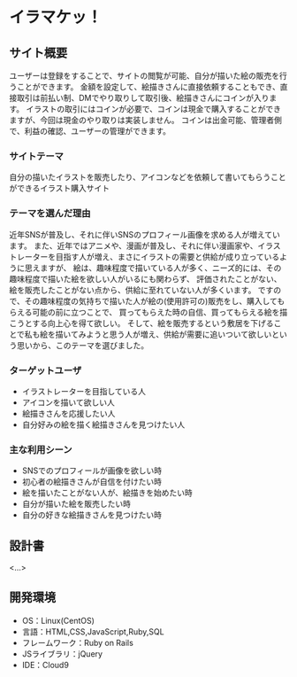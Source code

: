 # イラマケッ！

## サイト概要
ユーザーは登録をすることで、サイトの閲覧が可能、自分が描いた絵の販売を行うことができます。
金額を設定して、絵描きさんに直接依頼することもでき、直接取引は前払い制、DMでやり取りして取引後、絵描きさんにコインが入ります。
イラストの取引にはコインが必要で、コインは現金で購入することができますが、今回は現金のやり取りは実装しません。
コインは出金可能、管理者側で、利益の確認、ユーザーの管理ができます。

### サイトテーマ
自分の描いたイラストを販売したり、アイコンなどを依頼して書いてもらうことができるイラスト購入サイト

### テーマを選んだ理由
近年SNSが普及し、それに伴いSNSのプロフィール画像を求める人が増えています。
また、近年ではアニメや、漫画が普及し、それに伴い漫画家や、イラストレーターを目指す人が増え、まさにイラストの需要と供給が成り立っているように思えますが、
絵は、趣味程度で描いている人が多く、ニーズ的には、その趣味程度で描いた絵を欲しい人がいるにも関わらず、
評価されたことがない、絵を販売したことがない点から、供給に至れていない人が多くいます。
ですので、その趣味程度の気持ちで描いた人が絵の(使用許可の)販売をし、購入してもらえる可能の前に立つことで、
買ってもらえた時の自信、買ってもらえる絵を描こうとする向上心を得て欲しい。
そして、絵を販売するという敷居を下げることで私も絵を描いてみようと思う人が増え、供給が需要に追いついて欲しいという思いから、このテーマを選びました。

### ターゲットユーザ
- イラストレーターを目指している人
- アイコンを描いて欲しい人
- 絵描きさんを応援したい人
- 自分好みの絵を描く絵描きさんを見つけたい人

### 主な利用シーン
- SNSでのプロフィールが画像を欲しい時
- 初心者の絵描きさんが自信を付けたい時
- 絵を描いたことがない人が、絵描きを始めたい時
- 自分が描いた絵を販売したい時
- 自分の好きな絵描きさんを見つけたい時

## 設計書
<...>

## 開発環境
- OS：Linux(CentOS)
- 言語：HTML,CSS,JavaScript,Ruby,SQL
- フレームワーク：Ruby on Rails
- JSライブラリ：jQuery
- IDE：Cloud9
